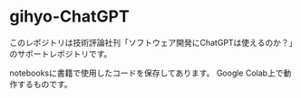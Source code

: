 # gihyo-ChatGPT
このレポジトリは技術評論社刊「ソフトウェア開発にChatGPTは使えるのか？」のサポートレポジトリです。

notebooksに書籍で使用したコードを保存してあります。
Google Colab上で動作するものです。

